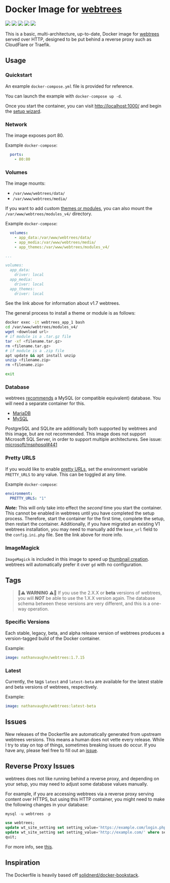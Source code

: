 # Docker Image for [webtrees](https://webtrees.net/)

[![](https://github.com/NathanVaughn/webtrees-docker/workflows/Check%20and%20Push%20Updates/badge.svg)](https://github.com/NathanVaughn/webtrees-docker)
[![](https://img.shields.io/docker/v/nathanvaughn/webtrees)](https://hub.docker.com/r/nathanvaughn/webtrees)
[![](https://img.shields.io/docker/image-size/nathanvaughn/webtrees)](https://hub.docker.com/r/nathanvaughn/webtrees)
[![](https://img.shields.io/docker/pulls/nathanvaughn/webtrees)](https://hub.docker.com/r/nathanvaughn/webtrees)
[![](https://img.shields.io/github/license/nathanvaughn/webtrees-docker)](https://github.com/NathanVaughn/webtrees-docker)

This is a basic, multi-architecture, up-to-date, Docker image for
[webtrees](https://github.com/fisharebest/webtrees) served over HTTP,
designed to be put behind a reverse proxy such as CloudFlare or Traefik.

## Usage

### Quickstart

An example `docker-compose.yml` file is provided for reference.

You can launch the example with `docker-compose up -d`.

Once you start the container, you can visit
[http://localhost:1000/](http://localhost:1000/) and begin the
[setup wizard](https://i.imgur.com/rw70cgW.jpg).

### Network

The image exposes port 80.

Example `docker-compose`:

```yml
  ports:
    - 80:80
```

### Volumes

The image mounts:
- `/var/www/webtrees/data/`
- `/var/www/webtrees/media/`

If you want to add custom [themes or modules](https://webtrees.net/download/modules),
you can also mount the `/var/www/webtrees/modules_v4/` directory.

Example `docker-compose`:

```yml
  volumes:
    - app_data:/var/www/webtrees/data/
    - app_media:/var/www/webtrees/media/
    - app_themes:/var/www/webtrees/modules_v4/

...

volumes:
  app_data:
    driver: local
  app_media:
    driver: local
  app_themes:
    driver: local
```

See the link above for information about v1.7 webtrees.

The general process to install a theme or module is as follows:

```bash
docker exec -it webtrees_app_1 bash
cd /var/www/webtrees/modules_v4/
wget <download url>
# if module is a .tar.gz file
tar -xf <filename.tar.gz>
rm <filename.tar.gz>
# if module is a .zip file
apt update && apt install unzip
unzip <filename.zip>
rm <filename.zip>

exit
```

### Database

webtrees [recommends](https://webtrees.net/install/requirements/)
a MySQL (or compatible equivalent) database.
You will need a separate container for this.

- [MariaDB](https://hub.docker.com/_/mariadb)
- [MySQL](https://hub.docker.com/_/mysql)

PostgreSQL and SQLite are additionally both supported by webtrees and this image, but
are not recommended. This image does not support Microsoft SQL Server, in order
to support multiple architectures. See issue:
[microsoft/msphpsql#441](https://github.com/microsoft/msphpsql/issues/441#issuecomment-310237200)

### Pretty URLS

If you would like to enable [pretty URLs](https://webtrees.net/faq/urls/),
set the environment variable `PRETTY_URLS` to any value.
This can be toggled at any time.

Example `docker-compose`:

```yml
environment:
  PRETTY_URLS: "1"
```

***Note:*** This will only take into effect the *second* time you start the container.
This cannot be enabled in webtrees until you have completed the setup process.
Therefore, start the container for the first time, complete the setup, then restart
the container. Additionally, if you have migrated an existing V1 webtrees installation,
you may need to manually add the `base_url` field to the `config.ini.php` file.
See the link above for more info.

### ImageMagick

`ImageMagick` is included in this image to speed up
[thumbnail creation](https://webtrees.net/faq/thumbnails/).
webtrees will automatically prefer it over `gd` with no configuration.

## Tags

> **🚨⚠ WARNING ⚠🚨**
If you use the 2.X.X or **beta** versions of webtrees,
you will ***NOT*** be able to use the
1.X.X version again. The database schema between these versions are
very different, and this is a one-way operation.

### Specific Versions
Each stable, legacy, beta, and alpha release version of webtrees
produces a version-tagged build of the Docker container.

Example:

```yml
image: nathanvaughn/webtrees:1.7.15
```

### Latest
Currently, the tags `latest` and `latest-beta` are available for the latest
stable and beta versions of webtrees, respectively.

Example:

```yml
image: nathanvaughn/webtrees:latest-beta
```

## Issues

New releases of the Dockerfile are automatically generated from upstream
webtrees versions. This means a human does not vette every release. While
I try to stay on top of things, sometimes breaking issues do occur. If you
have any, please feel free to fill out an
[issue](https://github.com/NathanVaughn/webtrees-docker/issues).

## Reverse Proxy Issues

webtrees does not like running behind a reverse proxy, and depending on your setup,
you may need to adjust some database values manually.

For example, if you are accessing webtrees via a reverse proxy serving content
over HTTPS, but using this HTTP container, you might need to make the following
changes in your database:

```sql
mysql -u webtrees -p

use webtrees;
update wt_site_setting set setting_value='https://example.com/login.php' where setting_name='LOGIN_URL';
update wt_site_setting set setting_value='http://example.com/' where setting_name='SERVER_URL';
quit;
```

For more info, see [this](https://webtrees.net/admin/proxy/).

## Inspiration
The Dockerfile is heavily based off
[solidnerd/docker-bookstack](https://github.com/solidnerd/docker-bookstack).
